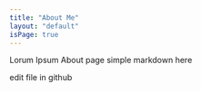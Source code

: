 ```yaml
---
title: "About Me"
layout: "default"
isPage: true
---
```


Lorum Ipsum About page
simple markdown here

edit file in github
